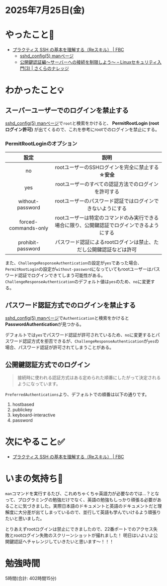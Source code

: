 # 2025年7月25日(金)

# やったこと📝

- [プラクティス SSH の基本を理解する（Reスキル） \| FBC](https://bootcamp.fjord.jp/practices/305)
  - [sshd\_config\(5\) manページ](https://nxmnpg.lemoda.net/ja/5/sshd_config)
  - [公開鍵認証編～サーバーへの接続を制限しよう～ – Linuxセキュリティ入門\(3\) \| さくらのナレッジ](https://knowledge.sakura.ad.jp/22550/)

# わかったこと💡

## スーパーユーザーでのログインを禁止する

[sshd\_config\(5\) manページ](https://nxmnpg.lemoda.net/ja/5/sshd_config)で`root`と検索をかけると、 **PermitRootLogin (root ログイン許可)** が出てくるので、これを参考にrootでのログインを禁止にする。

 ### PermitRootLoginのオプション

|         設定         |                                            説明                                            |
| :------------------: | :----------------------------------------------------------------------------------------: |
|    no   |                      rootユーザーのSSHログインを完全に禁止する　**☆安全**                       |
|         yes          |                    rootユーザーのすべての認証方法でのログインを許可する                    |
|   without-password   |                 rootユーザーのパスワード認証ではログインできないようにする                 |
| forced-commands-only | rootユーザーは特定のコマンドのみ実行できる場合に限り、公開鍵認証でログインできるようにする |
|prohibit-password| パスワード認証によるrootログインは禁止、ただし公開鍵認証などは許可 |

また、`ChallengeResponseAuthentication`の設定が`yes`であった場合、`PermitRootLogin`の設定が`without-password`になっていてもrootユーザーはパスワード認証でログインできてしまう可能性がある。
`ChallengeResponseAuthentication`のデフォルト値は`yes`のため、`no`に変更する。

## パスワード認証方式でのログインを禁止する

[sshd\_config\(5\) manページ](https://nxmnpg.lemoda.net/ja/5/sshd_config)で`Authentication`と検索をかけると**PasswordAuthentication**が見つかる。

デフォルトでは`yes`でパスワード認証が許可されているため、`no`に変更するとパスワード認証方式を拒否できるが、`ChallengeResponseAuthentication`が`yes`の場合、パスワード認証が許可されてしまうことがある。

## 公開鍵認証方式でのログイン

> 接続時に使われる認証方式はある定められた順番にしたがって決定されるようになっています。

`PreferredAuthentications`より、デフォルトでの順番は以下の通りです。

1. hostbased
2. publickey
3. keyboard-interactive
4. password



# 次にやること✅

- [プラクティス SSH の基本を理解する（Reスキル） \| FBC](https://bootcamp.fjord.jp/practices/305)

# いまの気持ち🫶

`man`コマンドを実行するたび、これめちゃくちゃ英語力が必要なのでは…？となって、プログラミングの勉強だけでなく、英語の勉強もしっかり頑張る必要があることに気づきました。実際日本語のドキュメントと英語のドキュメントだと理解度に大分差が出てしまっているので、並行して英語も学んでいけるよう頑張りたいと思いました。

とりあえずrootログインは禁止にできましたので、22番ポートでのアクセス失敗とrootログイン失敗のスクリーンショットが撮れました！
明日はいよいよ公開鍵認証へチャレンジしていきたいと思います〜！！！

# 勉強時間

5時間(合計: 402時間15分)
